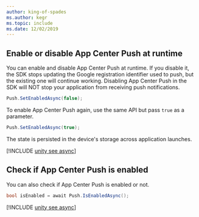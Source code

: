 ```yaml
---
author: king-of-spades
ms.author: kegr
ms.topic: include
ms.date: 12/02/2019
---
```


## Enable or disable App Center Push at runtime

You can enable and disable App Center Push at runtime. If you disable it, the SDK stops updating the Google registration identifier used to push, but the existing one will continue working. Disabling App Center Push in the SDK will NOT stop your application from receiving push notifications.

```csharp
Push.SetEnabledAsync(false);
```

To enable App Center Push again, use the same API but pass `true` as a parameter.

```csharp
Push.SetEnabledAsync(true);
```

The state is persisted in the device's storage across application launches.

[!INCLUDE [unity see async](../../includes/unity-see-async.md)]

## Check if App Center Push is enabled

You can also check if App Center Push is enabled or not.

```csharp
bool isEnabled = await Push.IsEnabledAsync();
```

[!INCLUDE [unity see async](../../includes/unity-see-async.md)]
